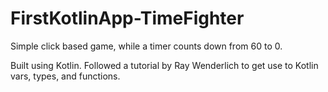 # FirstKotlinApp-TimeFighter

Simple click based game, while a timer counts down from 60 to 0. 

Built using Kotlin.
Followed a tutorial by Ray Wenderlich to get use to Kotlin vars, types, and functions.
